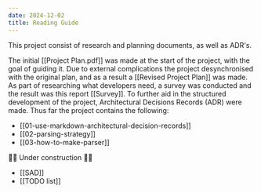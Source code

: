 ```yaml
---
date: 2024-12-02
title: Reading Guide
---
```

This project consist of research and planning documents, as well as ADR's.

The initial [[Project Plan.pdf]] was made at the start of the project, with the goal of guiding it. Due to external complications the project desynchronised with the original plan, and as a result a [[Revised Project Plan]] was made.
As part of researching what developers need, a survey was conducted and the result was this report [[Survey]]. To further aid in the structured development of the project, Architectural Decisions Records (ADR) were made. Thus far the project contains the following:
- [[01-use-markdown-architectural-decision-records]]
- [[02-parsing-strategy]]
- [[03-how-to-make-parser]]

🚧🚧 Under construction 🚧🚧
- [[SAD]]
- [[TODO list]]
